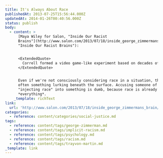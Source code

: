 ```yaml
---
title: It's Always About Race
publishedAt: 2013-07-25T15:56:44.000Z
updatedAt: 2014-01-26T00:40:56.000Z
status: publish
body:
  - content: >
      [Maya Wiley for Salon, "Inside Our Racist
      Brains"](http://www.salon.com/2013/07/18/inside_george_zimmermans_brain/
      "Inside Our Racist Brains"):


      <ExtendedQuote>
        Correll formed a video game-like experiment based on decades of "implicit associations" research. Participants had milliseconds to assess whether a person (or "target") on the screen was carrying a gun. If the person had a gun, the participant had to quickly push a button to "shoot" the person. If the person had something else, like a wallet or a cell phone, participants had to press a different button. Time and again, research subjects wrongly shot the unarmed Black "targets." And here is the kicker: Correll's findings held even when the research subjects were Black. In other words, even Black people are more likely to shoot unarmed Black targets than armed white targets.
      </ExtendedQuote>


      Even if we're not consciously considering race in a situation, there's
      often something lurking beneath the surface. Accusing someone of
      "injecting race" into something is dumb, because race is already in
      *everything*.
    _template: richText
link:
  url: 'http://www.salon.com/2013/07/18/inside_george_zimmermans_brain/'
categories:
  - reference: content/categories/social-justice.md
tags:
  - reference: content/tags/george-zimmerman.md
  - reference: content/tags/implicit-racism.md
  - reference: content/tags/psychology.md
  - reference: content/tags/racism.md
  - reference: content/tags/trayvon-martin.md
_template: link
---
```



